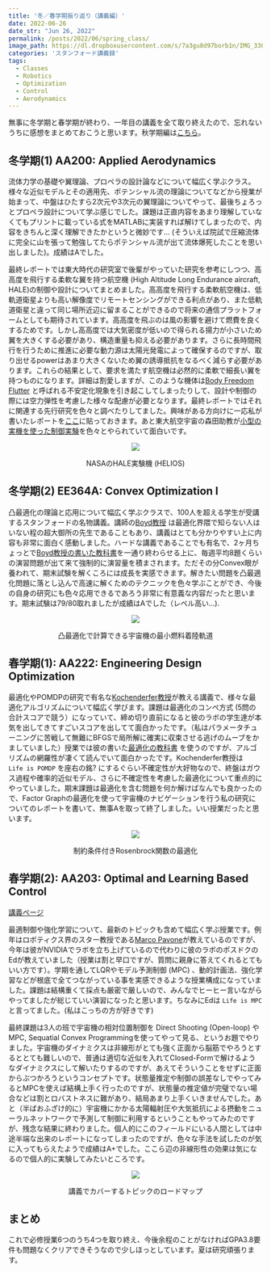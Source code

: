 ```yaml
---
title: '冬／春学期振り返り（講義編）'
date: 2022-06-26
date_str: "Jun 26, 2022"
permalink: /posts/2022/06/spring_class/
image_path: https://dl.dropboxusercontent.com/s/7a3gu8d97borb1n/IMG_3306.jpg?dl=0
categories: 'スタンフォード講義録'
tags:
  - Classes
  - Robotics
  - Optimization
  - Control
  - Aerodynamics
---
```


無事に冬学期と春学期が終わり、一年目の講義を全て取り終えたので、忘れないうちに感想をまとめておこうと思います。秋学期編は[こちら](/posts/2021/12/fall/)。


## 冬学期(1) AA200:	Applied Aerodynamics
流体力学の基礎や翼理論、プロペラの設計論などについて幅広く学ぶクラス。様々な近似モデルとその適用先、ポテンシャル流の理論についてなどから授業が始まって、中盤はひたすら2次元や3次元の翼理論についてやって、最後ちょろっとプロペラ設計について学ぶ感じでした。課題は正直内容をあまり理解していなくてもプリントに載っている式をMATLABに実装すれば解けてしまったので、内容をきちんと深く理解できたかというと微妙です... (そういえば院試で圧縮流体に完全に山を張って勉強してたらポテンシャル流が出て流体爆死したことを思い出しました)。成績はAでした。

最終レポートでは東大時代の研究室で後輩がやっていた研究を参考にしつつ、高高度を飛行する柔軟な翼を持つ航空機 (High Altitude Long Endurance aircraft, HALE)の制御や設計についてまとめました。高高度を飛行する柔軟航空機は、低軌道衛星よりも高い解像度でリモートセンシングができる利点があり、また低軌道衛星と違って同じ場所近辺に留まることができるので将来の通信プラットフォームとしても期待されています。高高度を飛ぶのは風の影響を避けて燃費を良くするためです。しかし高高度では大気密度が低いので得られる揚力が小さいため翼を大きくする必要があり、構造重量も抑える必要があります。さらに長時間飛行を行うために推進に必要な動力源は太陽光発電によって確保するのですが、取り出せるpowerはあまり大きくないため翼の誘導抵抗をなるべく減らす必要があります。これらの結果として、要求を満たす航空機は必然的に柔軟で細長い翼を持つものになります。詳細は割愛しますが、このような機体は[Body Freedom Flutter](https://www.youtube.com/watch?v=S1-OYP9_seQ) と呼ばれる不安定化現象を引き起こしてしまったりして、設計や制御の際には空力弾性を考慮した様々な配慮が必要となります。最終レポートではそれに関連する先行研究を色々と調べたりしてました。興味がある方向けに一応私が書いたレポートを[ここ](https://www.dropbox.com/s/gu6urjs4fwiqtcc/AA200_Final_Paper.pdf?dl=0)に貼っておきます。あと東大航空宇宙の森田助教が[小型の実機を使った制御実験](https://www.youtube.com/watch?v=oxh7kRzeVN8)を色々とやられていて面白いです。

<p align="center">
  <img src = "https://dl.dropboxusercontent.com/s/9pbgcvg8gs11wq9/105841main_helios.jpg?dl=0" />
</p>
<p align="center">
NASAのHALE実験機 (HELIOS)
</p>


## 冬学期(2) EE364A: Convex Optimization I
凸最適化の理論と応用について幅広く学ぶクラスで、100人を超える学生が受講するスタンフォードの名物講義。講師の[Boyd教授](https://scholar.google.com/citations?user=GExyiRkAAAAJ&hl=ja) は最適化界隈で知らない人はいない程の超大御所の先生であることもあり、講義はとても分かりやすい上に内容も非常に面白く感動しました。ハードな講義であることでも有名で、2ヶ月ちょっとで[Boyd教授の書いた教科書](https://web.stanford.edu/~boyd/cvxbook/bv_cvxbook.pdf)を一通り終わらせる上に、毎週平均8題くらいの演習問題が出て来て強制的に演習量を積まされます。ただその分Convex眼が養われて、期末試験を解くころには成長を実感できます。解きたい問題を凸最適化問題に落とし込んで高速に解くためのテクニックを色々学ぶことができ、今後の自身の研究にも色々応用できるであろう非常に有意義な内容だったと思います。期末試験は79/80取れましたが成績はAでした（レベル高い...).

<p align="center">
  <img src = "https://dl.dropboxusercontent.com/s/nn10jr44lb2z6ix/A16_2_minimum_fuel.png?dl=0" />
</p>
<p align="center">
凸最適化で計算できる宇宙機の最小燃料着陸軌道
</p>


## 春学期(1): AA222: Engineering Design Optimization
最適化やPOMDPの研究で有名な[Kochenderfer教授](https://mykel.kochenderfer.com/)が教える講義で、様々な最適化アルゴリズムについて幅広く学びます。課題は最適化のコンペ方式 (5問の合計スコアで競う）になっていて、締め切り直前になると彼のラボの学生達が本気を出してきてすごいスコアを出してて面白かったです。（私はパラメータチューニングに苦戦して無難にBFGSで局所解に確実に収束させる逃げのムーブをかましていました）授業では彼の書いた[最適化の教科書](https://algorithmsbook.com/optimization/files/optimization.pdf) を使うのですが、アルゴリズムの網羅性が凄くて読んでいて面白かったです。Kochenderfer教授は ``` Life is POMDP``` を座右の銘? にするぐらい不確定性が大好物なので、終盤はガウス過程や確率的近似モデル、さらに不確定性を考慮した最適化について重点的にやっていました。期末課題は最適化を含む問題を何か解けばなんでも良かったので、Factor Graphの最適化を使って宇宙機のナビゲーションを行う私の研究についてのレポートを書いて、無事Aを取って終了しました。いい授業だったと思います。

<p align="center">
  <img src = "https://dl.dropboxusercontent.com/s/e8kayt65v8pug8h/path2-penalty.png?dl=0" />
</p>
<p align="center">
制約条件付きRosenbrock関数の最適化
</p>


## 春学期(2): AA203: Optimal and Learning Based Control
[講義ページ](https://stanfordasl.github.io/aa203/)

最適制御や強化学習について、最新のトピックも含めて幅広く学ぶ授業です。例年はロボティクス界のスター教授である[Marco Pavone](https://scholar.google.com/citations?user=RhOpyXcAAAAJ&hl=ja)が教えているのですが、今年は彼がNVIDIAでラボを立ち上げているので代わりに彼のラボのポスドクのEdが教えていました（授業は割と早口ですが、質問に親身に答えてくれるとてもいい方です）。学期を通してLQRやモデル予測制御 (MPC) 、動的計画法、強化学習などが根底で全てつながっている事を実感できるような授業構成になっていました。課題は結構重くて採点も厳密で厳しいので、みんなでヒーヒー言いながらやってましたが総じていい演習になったと思います。ちなみにEdは ```Life is MPC``` と言ってました。(私はこっちの方が好きです)
 
最終課題は3人の班で宇宙機の相対位置制御を Direct Shooting (Open-loop) や MPC, Sequatial Convex Programmingを使ってやって見る、というお題でやりました。宇宙機のダイナミクスは非線形がとても強く正面から脳筋でやろうとするととても難しいので、普通は適切な近似を入れてClosed-Formで解けるようなダイナミクスにして解いたりするのですが、あえてそういうことをせずに正面からぶつかろうというコンセプトです。状態量推定や制御の誤差なしでやってみるとMPCを使えば結構上手く行ったのですが、状態量の推定値が完璧でない場合などは割とロバストネスに難があり、結局あまり上手くいきませんでした。あと（半ばおふざけ的に）宇宙機にかかる太陽輻射圧や大気抵抗による摂動をニューラルネットワークで予測して制御に利用するということもやってみたのですが、残念な結果に終わりました。個人的にこのフィールドにいる人間としては中途半端な出来のレポートになってしまったのですが、色々な手法を試したのが気に入ってもらえたようで成績はA+でした。ここら辺の非線形性の効果は気になるので個人的に実験してみたいところです。

<p align="center">
  <img src = "https://dl.dropboxusercontent.com/s/8v6fw7mb0fltxv5/roadmap.png?dl=0" />
</p>
<p align="center">
講義でカバーするトピックのロードマップ
</p>

## まとめ
これで必修授業6つのうち4つを取り終え、今後余程のことがなければGPA3.8要件も問題なくクリアできそうなので少しほっとしています。夏は研究頑張ります。
